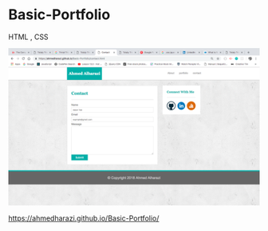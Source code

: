 # Basic-Portfolio

HTML , CSS




![app image](/assets/images/pic3.png)

https://ahmedharazi.github.io/Basic-Portfolio/
